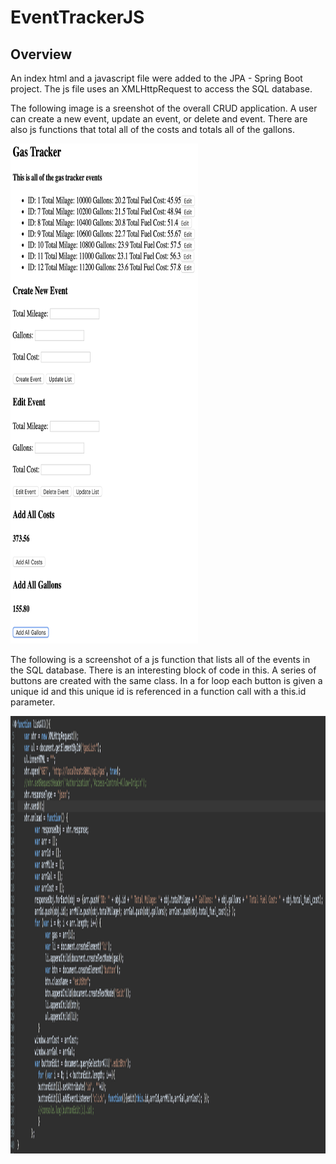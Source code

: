 # EventTrackerJS

## Overview

An index html and a javascript file were added to the JPA - Spring Boot project. 
The js file uses an XMLHttpRequest to access the SQL database. 

The following image is a sreenshot of the overall CRUD application. A user can create a new event, update an event, or delete and event. 
There are also js functions that total all of the costs and totals all of the gallons. 

<img src="https://github.com/sgmerwin/EventTrackerJS/blob/master/screenshot.png" width="300" height="800">

The following is a screenshot of a js function that lists all of the events in the SQL database. 
There is an interesting block of code in this. A series of buttons are created with the same class.
In a for loop each button is given a unique id and this unique id is referenced in a function call with a this.id
parameter. 

<img src="https://github.com/sgmerwin/EventTrackerJS/blob/master/listall.png" width="800" height="700">




